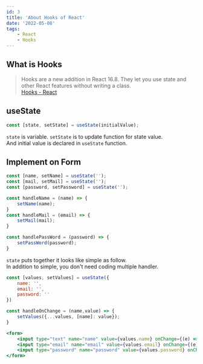 ```yaml
---
id: 3
title: 'About Hooks of React'
date: '2022-05-08'
tags:
    - React
    - Hooks
---
```


## What is Hooks  

> Hooks are a new addition in React 16.8. They let you use state and other React features without writing a class.  
[Hooks - React](https://reactjs.org/docs/hooks-state.html)

## useState

```javascript
const [state, setState] = useState(initialValue);
```

``` state ``` is variable.  ``` setState ``` is to update function for state value.  
And initial value is declared in ``` useState ``` function.

## Implement on Form

``` javascript
const [name, setName] = useState('');
const [mail, setMail] = useState('');
const [password, setPassword] = useState('');

const handleName = (name) => {
    setName(name);
}
const handleMail = (email) => {
    setMail(mail);
}

const handlePassWord = (password) => {
    setPassWord(password);
}

```

``` state ``` puts together it looks like simple as follow.  
In addition to simple, you don't need coding multiple handler.

``` javascript
const [values, setValues] = useState({
    name: '',
    email: '',
    password: ''
})

const handleOnChange = (name,value) => {
    setValues({...values, [name]: value});
}
```
  
``` jsx
<form>
    <input type="text" name="name" value={values.name} onChange={(e) => handleOnChange(e.target.name,e.target.value)} />
    <input type="email" name="email" value={values.email} onChange={(e) => handleOnChange(e.target.name,e.target.value)} />
    <input type="password" name="password" value={values.password} onChange={(e) => handleOnChange(e.target.name,e.target.value)} />
</form>
```
